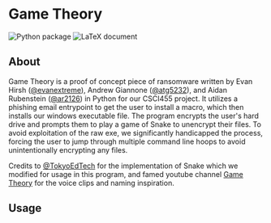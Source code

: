 # Game Theory

![Python package](https://github.com/evanextreme/CSCI455/workflows/Python%20package/badge.svg) ![LaTeX document](https://github.com/evanextreme/CSCI455/workflows/Build%20LaTeX%20document/badge.svg)

## About

Game Theory is a proof of concept piece of ransomware written by Evan Hirsh ([@evanextreme](https://github.com/evanextreme)), Andrew Giannone ([@atg5232](https://github.com/atg5232)), and Aidan Rubenstein ([@ar2126](https://github.com/ar2126)) in Python for our CSCI455 project. It utilizes a phishing email entrypoint to get the user to install a macro, which then installs our windows executable file. The program encrypts the user's hard drive and prompts them to play a game of Snake to unencrypt their files. To avoid exploitation of the raw exe, we significantly handicapped the process, forcing the user to jump through multiple command line hoops to avoid unintentionally encrypting any files.

Credits to [@TokyoEdTech](https://github.com/tokyoedtech) for the implementation of Snake which we modified for usage in this program, and famed youtube channel [Game Theory](https://www.youtube.com/user/MatthewPatrick13) for the voice clips and naming inspiration.

## Usage

